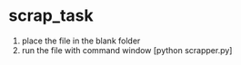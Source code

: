 # scrap_task
1. place the file in the blank folder
2. run the file with command window [python scrapper.py]
